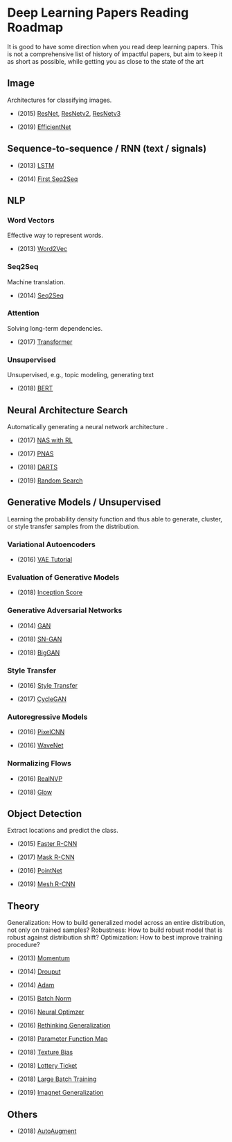 # Deep Learning Papers Reading Roadmap

It is good to have some direction when you read deep learning papers.  This is not a comprehensive list of history of impactful papers, but aim to keep it as short as possible, while getting you as close to the state of the art

## Image

Architectures for classifying images.

- (2015) [ResNet](https://arxiv.org/pdf/1512.03385.pdf), [ResNetv2](https://arxiv.org/abs/1603.05027), [ResNetv3](https://arxiv.org/abs/1611.05431)

- (2019) [EfficientNet](https://arxiv.org/abs/1905.11946)


## Sequence-to-sequence / RNN (text / signals)

- (2013) [LSTM](http://arxiv.org/pdf/1308.0850)

- (2014) [First Seq2Seq](http://arxiv.org/pdf/1406.1078)


## NLP

### Word Vectors

Effective way to represent words.

- (2013) [Word2Vec](https://arxiv.org/abs/1610.02357)

### Seq2Seq

Machine translation.

- (2014) [Seq2Seq](https://arxiv.org/pdf/1409.3215.pdf)

### Attention

Solving long-term dependencies.

- (2017) [Transformer](https://arxiv.org/abs/1706.03762)

### Unsupervised

Unsupervised, e.g., topic modeling, generating text

- (2018) [BERT](https://arxiv.org/abs/1810.04805)


## Neural Architecture Search

Automatically generating a neural network architecture .

- (2017) [NAS with RL](https://arxiv.org/abs/1611.01578)

- (2017) [PNAS](https://arxiv.org/abs/1712.00559)

- (2018) [DARTS](https://arxiv.org/abs/1806.09055)

- (2019) [Random Search](https://arxiv.org/abs/1902.07638)

## Generative Models / Unsupervised

Learning the probability density function and thus able to generate, cluster, or style transfer samples from the distribution.

### Variational Autoencoders

- (2016) [VAE Tutorial](https://arxiv.org/abs/1606.05908)

### Evaluation of Generative Models

- (2018) [Inception Score](https://arxiv.org/abs/1801.01973)

### Generative Adversarial Networks

- (2014) [GAN](https://arxiv.org/abs/1406.2661)

- (2018) [SN-GAN](https://openreview.net/pdf?id=B1QRgziT-)

- (2018) [BigGAN](https://arxiv.org/abs/1809.11096)

### Style Transfer

- (2016) [Style Transfer](https://www.cv-foundation.org/openaccess/content_cvpr_2016/papers/Gatys_Image_Style_Transfer_CVPR_2016_paper.pdf)

- (2017) [CycleGAN](https://arxiv.org/abs/1703.10593)

### Autoregressive Models

- (2016) [PixelCNN](https://arxiv.org/abs/1606.05328)

- (2016) [WaveNet](https://arxiv.org/abs/1609.03499)

### Normalizing Flows

- (2016) [RealNVP](https://arxiv.org/abs/1605.08803)

- (2018) [Glow](https://arxiv.org/abs/1807.03039)

## Object Detection

Extract locations and predict the class.

- (2015) [Faster R-CNN](https://arxiv.org/abs/1506.01497)

- (2017) [Mask R-CNN](https://arxiv.org/abs/1703.06870)

- (2016) [PointNet](https://arxiv.org/abs/1612.00593)

- (2019) [Mesh R-CNN](https://arxiv.org/abs/1906.02739)

## Theory

Generalization: How to build generalized model across an entire distribution, not only on trained samples?
Robustness: How to build robust model that is robust against distribution shift?
Optimization: How to best improve training procedure?

- (2013) [Momentum](http://www.jmlr.org/proceedings/papers/v28/sutskever13.pdf)

- (2014) [Drouput](http://jmlr.org/papers/v15/srivastava14a.html)

- (2014) [Adam](https://arxiv.org/abs/1412.6980)

- (2015) [Batch Norm](https://arxiv.org/abs/1502.03167)

- (2016) [Neural Optimzer](https://arxiv.org/pdf/1606.04474)

- (2016) [Rethinking Generalization](https://arxiv.org/abs/1611.03530)

- (2018) [Parameter Function Map](https://arxiv.org/abs/1805.08522)

- (2018) [Texture Bias](https://arxiv.org/abs/1811.12231)

- (2018) [Lottery Ticket](https://arxiv.org/abs/1803.03635)

- (2018) [Large Batch Training](https://arxiv.org/abs/1812.06162)

- (2019) [Imagnet Generalization](https://arxiv.org/abs/1902.10811)

## Others

- (2018) [AutoAugment](https://arxiv.org/abs/1805.09501)

